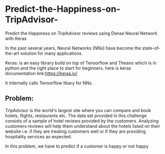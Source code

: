 # Predict-the-Happiness-on-TripAdvisor-
Predict the Happiness on TripAdvisor reviews using Dense Neural Network with Keras 

In the past several years, Neural Networks (NNs) have become the state-of-the-art solution for many applications.

Keras: is an easy library build on top of Tensorflow and Theano which is in python and the right place to start for beginners.
here is keras documentation link:https://keras.io/

It internally calls Tensorflow libary for NNs.

## Problem: 
TripAdvisor is the world's largest site where you can compare and book hotels, flights, restaurants etc. The data set provided in this challenge consists of a sample of hotel reviews provided by the customers. Analyzing customers reviews will help them understand about the hotels listed on their website i.e. if they are treating customers well or if they are providing hospitality services as expected.

In this problem, we have to predict if a customer is happy or not happy

